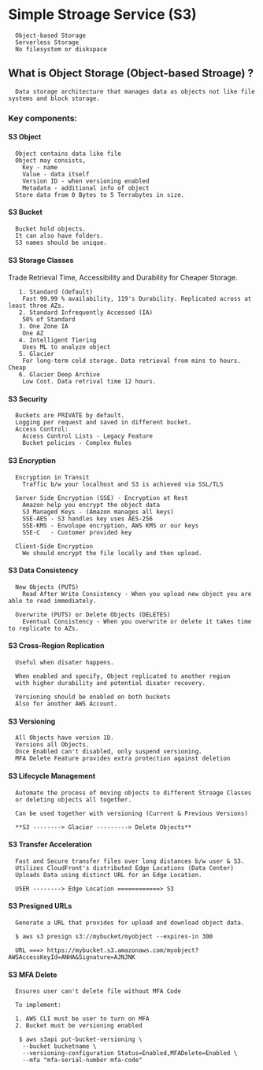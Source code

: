 # Simple Stroage Service (S3)
```
  Object-based Storage
  Serverless Storage
  No filesystem or diskspace
```
## What is Object Storage (Object-based Stroage) ?
```
  Data storage architecture that manages data as objects not like file systems and block storage.
```

### Key components:

####  S3 Object
```
  Object contains data like file
  Object may consists,
    Key - name
    Value - data itself
    Version ID - when versioning enabled
    Metadata - additional info of object
  Store data from 0 Bytes to 5 Terrabytes in size.
```
####  S3 Bucket
```
  Bucket hold objects.
  It can also have folders.
  S3 names should be unique.
```
####  S3 Storage Classes

  Trade Retrieval Time, Accessibility and Durability for Cheaper Storage.
```
   1. Standard (default) 
  	Fast 99.99 % availability, 119's Durability. Replicated across at least three AZs.
   2. Standard Infrequently Accessed (IA)
	50% of Standard
   3. One Zone IA 
	One AZ
   4. Intelligent Tiering
	Uses ML to analyze object
   5. Glacier
	For long-term cold storage. Data retrieval from mins to hours. Cheap
   6. Glacier Deep Archive
	Low Cost. Data retrival time 12 hours.
```   

#### S3 Security
```
  Buckets are PRIVATE by default.
  Logging per request and saved in different bucket.
  Access Control:
    Access Control Lists - Legacy Feature 
    Bucket policies - Complex Rules
```
#### S3 Encryption
```
  Encryption in Transit
    Traffic b/w your localhost and S3 is achieved via SSL/TLS

  Server Side Encryption (SSE) - Encryption at Rest
    Amazon help you encrypt the object data
    S3 Managed Keys - (Amazon manages all keys)
	SSE-AES - S3 handles key uses AES-256
	SSE-KMS - Envolope encryption, AWS KMS or our keys
	SSE-C   - Customer provided key

  Client-Side Encryption
    We should encrypt the file locally and then upload. 
```
#### S3 Data Consistency
```
  New Objects (PUTS)
    Read After Write Consistency - When you upload new object you are able to read immediately.
   
  Overwrite (PUTS) or Delete Objects (DELETES)
    Eventual Consistency - When you overwrite or delete it takes time to replicate to AZs.
```
#### S3 Cross-Region Replication
```
  Useful when disater happens.

  When enabled and specify, Object replicated to another region
  with higher durability and potential disater recovery.

  Versioning should be enabled on both buckets
  Also for another AWS Account.
```
#### S3 Versioning
```
  All Objects have version ID.
  Versions all Objects.
  Once Enabled can't disabled, only suspend versioning.
  MFA Delete Feature provides extra protection against deletion
```
#### S3 Lifecycle Management
```
  Automate the process of moving objects to different Stroage Classes
  or deleting objects all together.

  Can be used together with versioning (Current & Previous Versions)

  **S3 --------> Glacier ---------> Delete Objects**
```
#### S3 Transfer Acceleration
```
  Fast and Secure transfer files over long distances b/w user & S3.
  Utilizes CloudFront's distributed Edge Locations (Data Center)
  Uploads Data using distinct URL for an Edge Location.

  USER --------> Edge Location ============> S3
```
#### S3 Presigned URLs
```
  Generate a URL that provides for upload and download object data.

  $ aws s3 presign s3://mybucket/myobject --expires-in 300

  URL ===> https://mybucket.s3.amazonaws.com/myobject?AWSAccessKeyId=ANHA&Signature=AJNJNK
```
#### S3 MFA Delete
```
  Ensures user can't delete file without MFA Code

  To implement:

  1. AWS CLI must be user to turn on MFA
  2. Bucket must be versioning enabled

   $ aws s3api put-bucket-versioning \
	--bucket bucketname \
	--versioning-configuration Status=Enabled,MFADelete=Enabled \
	--mfa "mfa-serial-number mfa-code"
```
